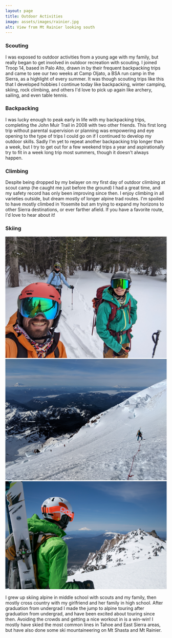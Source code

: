 ```yaml
---
layout: page
title: Outdoor Activities
image: assets/images/rainier.jpg
alt: View from Mt Rainier looking south
---
```


### Scouting 
I was exposed to outdoor activities from a young age with my family, but really began to get involved in outdoor recreation with scouting. I joined Troop 14, based in Palo Alto, drawn in by their frequent backpacking trips and came to see our two weeks at Camp Oljato, a BSA run camp in the Sierra, as a highlight of every summer. It was though scouting trips like this that I developed hobbies I continue today like backpacking, winter camping, skiing, rock climbing, and others I'd love to pick up again like archery, sailing, and even table tennis. 

### Backpacking
I was lucky enough to peak early in life with my backpacking trips, completing the John Muir Trail in 2008 with two other friends. This first long trip without parental supervision or planning was empowering and eye opening to the type of trips I could go on if I continued to develop my outdoor skills. Sadly I'm yet to repeat another backpacking trip longer than a week, but I try to get out for a few weekend trips a year and aspirationally try to fit in a week long trip most summers, though it doesn't always happen. 

### Climbing
Despite being dropped by my belayer on my first day of outdoor climbing at scout camp (he caught me just before the ground) I had a great time, and my safety record has only been improving since then. I enjoy climbing in all varieties outside, but dream mostly of longer alpine trad routes. I'm spoiled to have mostly climbed in Yosemite but am trying to expand my horizons to other Sierra destinations, or ever farther afield. If you have a favorite route, I'd love to hear about it!

### Skiing 

<div class="box alt">
  <div class="row 50% uniform">
    <div class="4u"><span class="image fit"><img src="assets/images/ski1.jpg" alt="" /></span></div>
    <div class="4u"><span class="image fit"><img src="assets/images/rainier2.jpg" alt="" /></span></div>
    <div class="4u$"><span class="image fit"><img src="assets/images/photos3.jpg" alt="" /></span></div>
  </div>
</div>

I grew up skiing alpine in middle school with scouts and my family, then mostly cross country with my girlfriend and her family in high school. After graduation from undergrad I made the jump to alpine touring after graduation from undergrad, and have been excited about touring since then. Avoiding the crowds and getting a nice workout in is a win-win! I mostly have skied the most common lines in Tahoe and East Sierra areas, but have also done some ski mountaineering on Mt Shasta and Mt Rainier. 